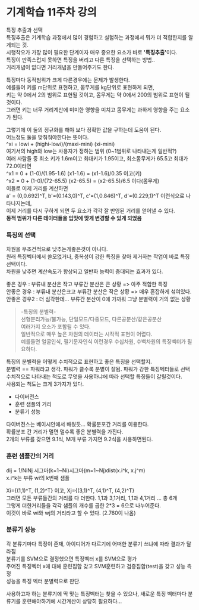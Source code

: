 # 기계학습 11주차 강의  
특징 추출과 선택  
특징추출은 기계학습 과정에서 많이 경험하고 실험하는 과정에서 뭐가 더 적합한지를 알게되는 것.  
시행착오가 가장 많이 필요한 단계이자 매우 중요한 요소가 바로 <b>'특징추출'</b>이다.  
특징이 만족스럽지 못하면 특징을 버리고 다른 특징을 선택하는 방법..  
거리개념이 없다면 거리개념을 만들어주기도 한다.  

특징마다 동적범위가 크게 다른경우에는 문제가 발생한다.  
예를들어 키를 m단위로 표현하고, 몸무게를 kg단위로 표현하게 되면,  
키는 약 0에서 2의 범위로 표현될 것이고, 몸무게는 약 0에서 200의 범위로 표현이 될 것이다.  
그러면 키는 너무 거리계산에 미미한 영향을 미치고 몸무게는 과하게 영향을 주는 요소가 된다.  

그렇기에 이 둘의 정규화를 해야 보다 정확한 값을 구하는데 도움이 된다.  
어느정도 둘을 맞춰줘야한다는 뜻이다.  
^xi = lowi + (highi-lowi)/(maxi-mini) (xi-mini)  
여기서의 high와 low는 사용자가 정하는 범위 (0~1범위로 나타내는게 일반적?)  
여러 사람들 중 최소 키가 1.6m이고 최대키가 1.95이고, 최소몸무게가 65.5고 최대가 72.0이라면  
^x1 = 0 + (1-0)/(1.95-1.6) (x1-1.6) = (x1-1.6)/0.35 이고(키)  
^x2 = 0 + (1-0)/(72-65.5) (x2-65.5) = (x2-65.5)/6.5 이다(몸무게)  
이들로 이제 거리를 계산하면  
a' = (0,0.692)^T, b'=(0.143,0)^T, c'=(1,0.846)^T, d'=(0.229,1)^T 이런식으로 나타나지는데,  
이제 거리를 다시 구하게 되면 두 요소가 각각 잘 반영된 거리를 얻어낼 수 있다.  
<b>동적 범위가 다른 데이터들을 입맛에 맞게 변경할 수 있게 되었음</b>  

### 특징의 선택  
차원을 무조건적으로 낮추는게좋은것이 아니다.  
원래 특징벡터에서 쓸모없거나, 중복성이 강한 특징을 찾아 제거하는 작업이 바로 특징선택이다.  
차원을 낮추면 계산속도가 향상되고 일반화 능력이 증대되는 효과가 있다.  

좋은 경우 : 부류내 분산은 작고 부류간 분산은 큰 상황 => 아주 적합한 특징  
안좋은 경우 : 부류내 분산은크고 부류간 분산은 작은 상황 => 매우 혼잡하게 섞여있다.  
안좋은 경우2 : 더 심각한데... 부류간 분산이 0에 가까워 그냥 분별력이 거의 없는 상황  

> -특징의 분별력-  
선형분리가능/불가능,  단일모드/다중모드,  다른공분산/같은공분산  
여러가지 요소가 포함될 수 있다.  
일반적으로 매우 높은 차원의 데이터는 시작적 표현이 어렵다.  
예를들면 얼굴인식, 필기문자인식 이런경우 수십차원, 수백차원의 특징벡터가 필요하다.  

특징의 분별력을 어떻게 수치적으로 표현하고 좋은 특징을 선택할지.  
분별력 == 파워라고 생각. 파워가 클수록 분별이 잘됨. 파워가 강한 특징벡터들로 선택  
수치적으로 나타내는 척도로 무엇을 사용하냐에 따라 선택할 특징들이 갈릴것이다.  
사용되는 척도는 크게 3가지가 있다.  
- 다이버전스  
- 훈련 샘플의 거리  
- 분류기 성능  

다이버전스는 베이시안에서 배웠듯... 확률분포간 거리를 이용한다.  
확률분포 간 거리가 멀면 멀수록 좋은 분별력을 가진다.  
2개의 부류를 갖으면 9.1식, M개 부류 가지면 9.2식을 사용하면된다.  

### 훈련 샘플간의 거리  
dij = 1/NiNj 시그마(k=1~Ni)시그마(m=1~Nj)dist(x.i^k, x.j^m)  
x.i^k는 부류 wi의 k번째 샘플  
  
Xi={(1,1)^T, (1,2)^T} 이고, Xj={(3,1)^T, (4,1)^T, (4,2)^T}  
그러면 모든 부류들간의 거리를 다 더한다. 1,1과 3,1거리, 1,1과 4,1거리 ... 총 6개  
그렇게 더한거리들을 각각 샘플의 개수를 곱한 2*3 = 6으로 나누어준다.  
이것이 바로 wi와 wj의 거리라고 할 수 있다. (2.760이 나옴)  

### 분류기 성능  
각 분류기마다 특징이 존재, 아이디어가 다르기에 어떠한 분류기 쓰냐에 따라 결과가 달라짐  
분류기를 SVM으로 결정했으면 특징벡터 x를 SVM으로 평가  
주어진 특징벡터 x에 대해 훈련집합 갖고 SVM훈련하고 검증집합(test)을 갖고 성능 측정  
성능을 특징 벡터 분별력으로 판단.  

사용하고자 하는 분류기에 딱 맞는 특징벡터는 찾을 수 있으나, 새로운 특징 벡터마다 분류기를 훈련해야하기에 시간계산이 상당히 필요하다...  
